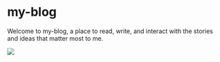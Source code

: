 # my-blog
Welcome to my-blog, a place to read, write, and interact with the stories and ideas that matter most to me.


<img src="https://ps.w.org/under-construction-page/assets/screenshot-2.png">
